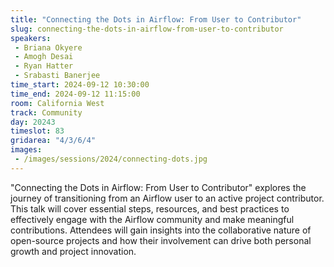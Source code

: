 ```yaml
---
title: "Connecting the Dots in Airflow: From User to Contributor"
slug: connecting-the-dots-in-airflow-from-user-to-contributor
speakers:
 - Briana Okyere
 - Amogh Desai
 - Ryan Hatter
 - Srabasti Banerjee
time_start: 2024-09-12 10:30:00
time_end: 2024-09-12 11:15:00
room: California West
track: Community
day: 20243
timeslot: 83
gridarea: "4/3/6/4"
images: 
 - /images/sessions/2024/connecting-dots.jpg
---
```


"Connecting the Dots in Airflow: From User to Contributor" explores the journey of transitioning from an Airflow user to an active project contributor. This talk will cover essential steps, resources, and best practices to effectively engage with the Airflow community and make meaningful contributions. Attendees will gain insights into the collaborative nature of open-source projects and how their involvement can drive both personal growth and project innovation.